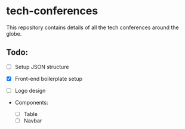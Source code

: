 # tech-conferences
This repository contains details of all the tech conferences around the globe.




## Todo:

*  [ ] Setup JSON structure
 
*  [X] Front-end boilerplate setup

*  [ ] Logo design

- Components:

    *  [ ] Table
    *  [ ] Navbar